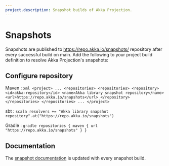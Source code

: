 ```yaml
---
project.description: Snapshot builds of Akka Projection.
---
```

# Snapshots

Snapshots are published to https://repo.akka.io/snapshots/ repository after every successful build on main.
Add the following to your project build definition to resolve Akka Projection's snapshots:

## Configure repository

Maven
:   ```xml
    <project>
    ...
        <repositories>
          <repositories>
            <repository>
              <id>akka-repository</id>
              <name>Akka library snapshot repository</name>
              <url>https://repo.akka.io/snapshots</url>
            </repository>
          </repositories>
        </repositories>
    ...
    </project>
    ```

sbt
:   ```scala
    resolvers += "Akka library snapshot repository".at("https://repo.akka.io/snapshots")
    ```

Gradle
:   ```gradle
    repositories {
      maven {
        url  "https://repo.akka.io/snapshots"
      }
    }
    ```


## Documentation

The [snapshot documentation](https://doc.akka.io/libraries/akka-projection/snapshot) is updated with every snapshot build.
